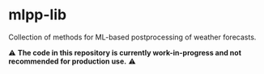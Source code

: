 # mlpp-lib

Collection of methods for ML-based postprocessing of weather forecasts.

:warning: **The code in this repository is currently work-in-progress and not recommended for production use.** :warning:
